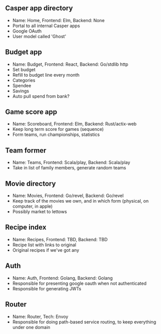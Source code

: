 ## Casper app directory
* Name: Home, Frontend: Elm, Backend: None
* Portal to all internal Casper apps
* Google OAuth
* User model called 'Ghost'

## Budget app
* Name: Budget, Frontend: React, Backend: Go/stdlib http
* Set budget
* Refill to budget line every month
* Categories
* Spendee
* Savings
* Auto pull spend from bank?

## Game score app
* Name: Scoreboard, Frontend: Elm, Backend: Rust/actix-web
* Keep long term score for games (sequence)
* Form teams, run championships, statistics

## Team former
* Name: Teams, Frontend: Scala/play, Backend: Scala/play
* Take in list of family members, generate random teams

## Movie directory
* Name: Movies, Frontend: Go/revel, Backend: Go/revel
* Keep track of the movies we own, and in which form (physical, on computer, in apple)
* Possibly market to lettows

## Recipe index
* Name: Recipes, Frontend: TBD, Backend: TBD
* Recipe list with links to original
* Original recipes if we've got any

## Auth
* Name: Auth, Frontend: Golang, Backend: Golang
* Responsible for presenting google oauth when not authenticated
* Responsible for generating JWTs

## Router
* Name: Router, Tech: Envoy
* Responsible for doing path-based service routing, to keep everything under one domain
